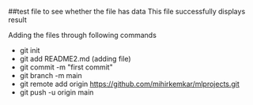 ##test file to see whether the file has data
This file successfully displays result 

Adding the files through following commands 
- git init
- git add README2.md (adding file)
- git commit -m "first commit"
- git branch -m main 
- git remote add origin https://github.com/mihirkemkar/mlprojects.git
- git push -u origin main 
